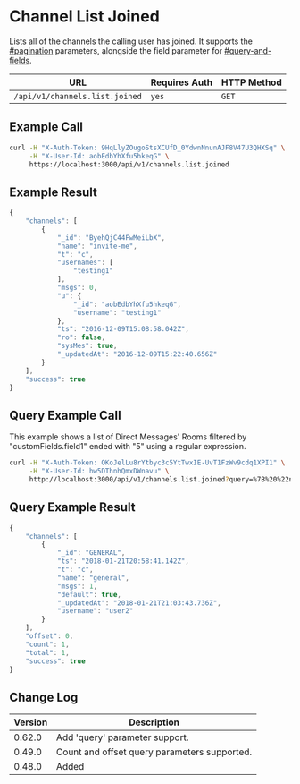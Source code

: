 # Channel List Joined

Lists all of the channels the calling user has joined. It supports the [#pagination](../../../#pagination "mention") parameters, alongside the field parameter for [#query-and-fields](../../../#query-and-fields "mention").

| URL                            | Requires Auth | HTTP Method |
| ------------------------------ | ------------- | ----------- |
| `/api/v1/channels.list.joined` | `yes`         | `GET`       |

## Example Call

```bash
curl -H "X-Auth-Token: 9HqLlyZOugoStsXCUfD_0YdwnNnunAJF8V47U3QHXSq" \
     -H "X-User-Id: aobEdbYhXfu5hkeqG" \
     https://localhost:3000/api/v1/channels.list.joined
```

## Example Result

```javascript
{
    "channels": [
        {
            "_id": "ByehQjC44FwMeiLbX",
            "name": "invite-me",
            "t": "c",
            "usernames": [
                "testing1"
            ],
            "msgs": 0,
            "u": {
                "_id": "aobEdbYhXfu5hkeqG",
                "username": "testing1"
            },
            "ts": "2016-12-09T15:08:58.042Z",
            "ro": false,
            "sysMes": true,
            "_updatedAt": "2016-12-09T15:22:40.656Z"
        }
    ],
    "success": true
}
```

## Query Example Call

This example shows a list of Direct Messages' Rooms filtered by "customFields.field1" ended with "5" using a regular expression.

```bash
curl -H "X-Auth-Token: OKoJelLu8rYtbyc3c5YtTwxIE-UvT1FzWv9cdq1XPI1" \
     -H "X-User-Id: hw5DThnhQmxDWnavu" \
     http://localhost:3000/api/v1/channels.list.joined?query=%7B%20%22name%22%3A%20%7B%20%22%24regex%22%3A%20%22al%24%22%20%7D%20%7D
```

## Query Example Result

```javascript
{
    "channels": [
        {
            "_id": "GENERAL",
            "ts": "2018-01-21T20:58:41.142Z",
            "t": "c",
            "name": "general",
            "msgs": 1,
            "default": true,
            "_updatedAt": "2018-01-21T21:03:43.736Z",
            "username": "user2"
        }
    ],
    "offset": 0,
    "count": 1,
    "total": 1,
    "success": true
}
```

## Change Log

| Version | Description                                  |
| ------- | -------------------------------------------- |
| 0.62.0  | Add 'query' parameter support.               |
| 0.49.0  | Count and offset query parameters supported. |
| 0.48.0  | Added                                        |
